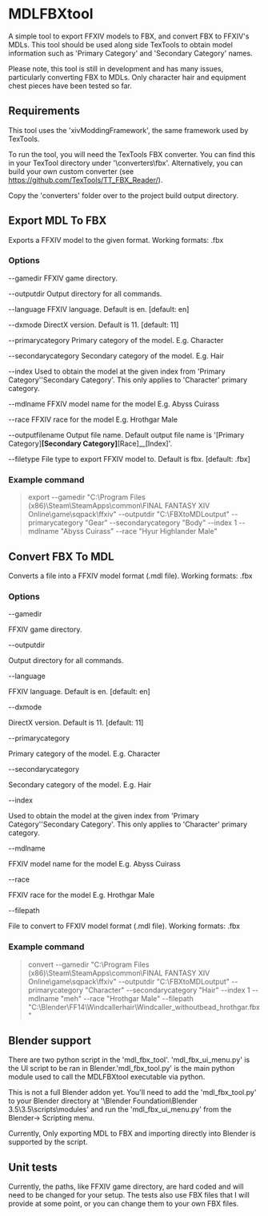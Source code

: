 # MDLFBXtool
A simple tool to export FFXIV models to FBX, and convert FBX to FFXIV's MDLs. This tool should be used along side TexTools to obtain model information such as 'Primary Category' and 'Secondary Category' names. 

Please note, this tool is still in development and has many issues, particularly converting FBX to MDLs. Only character hair and equipment chest pieces have been tested so far.

## Requirements
This tool uses the 'xivModdingFramework', the same framework used by TexTools.

To run the tool, you will need the TexTools FBX converter. You can find this in your TexTool directory under '\converters\fbx'. Alternatively, you can build your own custom converter (see https://github.com/TexTools/TT_FBX_Reader/).

Copy the 'converters' folder over to the project build output directory.

## Export MDL To FBX
Exports a FFXIV model to the given format. Working formats: .fbx

### Options

  --gamedir 
  FFXIV game directory.

  --outputdir
  Output directory for all commands.

  --language
  FFXIV language. Default is en. [default: en]

  --dxmode
  DirectX version. Default is 11. [default: 11]

  --primarycategory
  Primary category of the model. E.g. Character

  --secondarycategory
  Secondary category of the model. E.g. Hair

  --index
  Used to obtain the model at the given index from 'Primary Category''Secondary Category'. This only applies to 'Character' primary category.

  --mdlname
  FFXIV model name for the model E.g. Abyss Cuirass

  --race
  FFXIV race for the model E.g. Hrothgar Male

  --outputfilename
  Output file name. Default output file name is '[Primary Category]__[Secondary Category]__[Race]__[Index]'.   

  --filetype
  File type to export FFXIV model to. Default is fbx. [default: .fbx]

### Example command
> export --gamedir "C:\\Program Files (x86)\\Steam\\SteamApps\\common\\FINAL FANTASY XIV Online\\game\\sqpack\\ffxiv" --outputdir "C:\\FBXtoMDLoutput" --primarycategory "Gear" --secondarycategory "Body" --index 1 --mdlname "Abyss Cuirass" --race "Hyur Highlander Male"

## Convert FBX To MDL
Converts a file into a FFXIV model format (.mdl file). Working formats: .fbx

### Options

  --gamedir
  
  FFXIV game directory.

  --outputdir
  
  Output directory for all commands.

  --language
  
  FFXIV language. Default is en. [default: en]

  --dxmode
  
  DirectX version. Default is 11. [default: 11]

  --primarycategory
  
  Primary category of the model. E.g. Character

  --secondarycategory
  
  Secondary category of the model. E.g. Hair

  --index
  
  Used to obtain the model at the given index from 'Primary Category''Secondary Category'. This only applies to 'Character' primary category.

  --mdlname
  
  FFXIV model name for the model E.g. Abyss Cuirass

  --race
  
  FFXIV race for the model E.g. Hrothgar Male

  --filepath
  
  File to convert to FFXIV model format (.mdl file). Working formats: .fbx

### Example command
> convert --gamedir "C:\\Program Files (x86)\\Steam\\SteamApps\\common\\FINAL FANTASY XIV Online\\game\\sqpack\\ffxiv" --outputdir "C:\\FBXtoMDLoutput" --primarycategory "Character" --secondarycategory "Hair" --index 1 --mdlname "meh" --race "Hrothgar Male" --filepath "C:\\Blender\\FF14\\Windcallerhair\\Windcaller_withoutbead_hrothgar.fbx"

## Blender support
There are two python script in the 'mdl_fbx_tool'. 'mdl_fbx_ui_menu.py' is the UI script to be ran in Blender.'mdl_fbx_tool.py' is the main python module used to call the MDLFBXtool executable via python. 

This is not a full Blender addon yet. You'll need to add the 'mdl_fbx_tool.py' to your Blender directory at '\Blender Foundation\Blender 3.5\3.5\scripts\modules' and run the 'mdl_fbx_ui_menu.py' from the Blender-> Scripting menu.

Currently, Only exporting MDL to FBX and importing directly into Blender is supported by the script.

## Unit tests
Currently, the paths, like FFXIV game directory, are hard coded and will need to be changed for your setup. The tests also use FBX files that I will provide at some point, or you can change them to your own FBX files.



